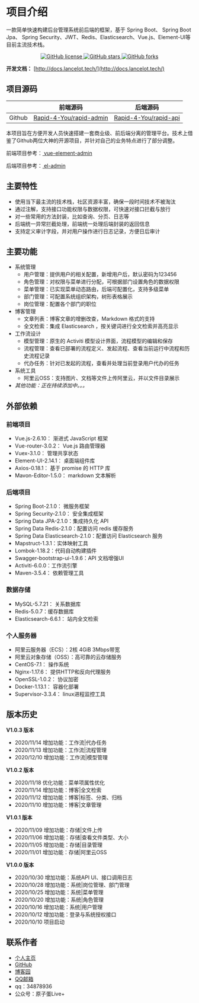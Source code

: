 # 项目介绍

一款简单快速构建后台管理系统前后端的框架，基于 Spring Boot、 Spring Boot Jpa、 Spring Security、JWT、Redis、Elasticsearch、Vue.js、Element-UI等目前主流技术栈。

<div style="text-align: center">
  <a target="_black" href="https://github.com/lizzie2008/Rapid-4-You/blob/master/LICENSE">
    <img alt="GitHub license" src="https://img.shields.io/github/license/lizzie2008/Rapid-4-You">
  </a>
  <a target="_black" href="https://github.com/lizzie2008/Rapid-4-You">
    <img alt="GitHub stars" src="https://img.shields.io/github/stars/lizzie2008/Rapid-4-You">
  </a>
  <a target="_black" href="https://github.com/lizzie2008/Rapid-4-You">
    <img alt="GitHub forks" src="https://img.shields.io/github/forks/lizzie2008/Rapid-4-You">
  </a>
</div>

**开发文档：** [http://docs.lancelot.tech/](http://docs.lancelot.tech/)

## 项目源码

|        | 前端源码                                                     | 后端源码                                                     |
| ------ | ------------------------------------------------------------ | ------------------------------------------------------------ |
| Github | [Rapid-4-You/rapid-admin](https://github.com/lizzie2008/Rapid-4-You/tree/master/rapid-admin) | [Rapid-4-You/rapid-api](https://github.com/lizzie2008/Rapid-4-You/tree/master/rapid-api) |


本项目旨在方便开发人员快速搭建一套商业级、前后端分离的管理平台。技术上借鉴了Github两位大神的开源项目，并针对自己的业务特点进行了部分调整。

前端项目参考：[ vue-element-admin](https://panjiachen.github.io/vue-element-admin-site/zh/)

后端项目参考：[ el-admin](https://el-admin.vip/)

## 主要特性

- 使用当下最主流的技术栈，社区资源丰富，确保一段时间技术不被淘汰
- 通过注解，支持接口功能权限与数据权限，可快速对接口拦截与放行
- 对一些常用的方法封装，比如查询、分页、日志等
- 后端统一异常拦截处理，前端统一处理后端封装的返回信息
- 支持定义审计字段，并对用户操作进行日志记录，方便日后审计

## 主要功能

- 系统管理
  - 用户管理：提供用户的相关配置，新增用户后，默认密码为123456
  - 角色管理：对权限与菜单进行分配，可根据部门设置角色的数据权限
  - 菜单管理：已实现菜单动态路由，后端可配置化，支持多级菜单
  - 部门管理：可配置系统组织架构，树形表格展示
  - 岗位管理：配置各个部门的职位
- 博客管理
  - 文章列表：博客文章的增删改查，Markdown 格式的支持
  - 全文检索：集成 Elasticsearch ，按关键词进行全文检索并高亮显示
- 工作流设计
  - 模型管理：原生的 Activiti 模型设计界面，流程模型的编辑和保存
  - 流程管理：查看已部署的流程定义、发起流程、查看当前运行中流程和历史流程记录
  - 代办任务：针对已发起的流程，查看并处理当前登录用户代办的任务
- 系统工具
  - 阿里云OSS：支持图片、文档等文件上传阿里云，并以文件目录展示
- *其他功能：正在持续添加中。。。*

## 外部依赖

### 前端项目

- Vue.js-2.6.10： 渐进式 JavaScript 框架
- Vue-router-3.0.2： Vue.js 路由管理器
- Vuex-3.1.0： 管理共享状态
- Element-UI-2.14.1： 桌面端组件库
- Axios-0.18.1： 基于 promise 的 HTTP 库
- Mavon-Editor-1.5.0： markdown 文本解析

### 后端项目

- Spring Boot-2.1.0： 微服务框架
- Spring  Security-2.1.0： 安全集成框架
- Spring Data JPA-2.1.0：集成持久化 API
- Spring Data Redis-2.1.0：配置访问 redis 缓存服务
- Spring Data Elasticsearch-2.1.0：配置访问 Elasticsearch 服务
- Mapstruct-1.3.1：实体映射工具
- Lombok-1.18.2：代码自动构建插件
- Swagger-bootstrap-ui-1.9.6：API 文档增强UI
- Activiti-6.0.0：工作流引擎
- Maven-3.5.4： 依赖管理工具

### 数据存储

- MySQL-5.7.21： 关系数据库
- Redis-5.0.7：缓存数据库
- Elasticsearch-6.6.1： 站内全文检索

### 个人服务器

- 阿里云服务器（ECS）：2核 4GiB  3Mbps带宽
- 阿里云对象存储（OSS）：高可靠的云存储服务
- CentOS-7.1： 操作系统
- Nginx-1.17.6： 提供HTTP和反向代理服务
- OpenSSL-1.0.2： 协议加密
- Docker-1.13.1： 容器化部署
- Supervisor-3.3.4： linux进程监控工具

## 版本历史

**V1.0.3 版本**

- 2020/11/14 增加功能：工作流|代办任务
- 2020/11/13 增加功能：工作流|流程管理
- 2020/12/10 增加功能：工作流|模型管理

**V1.0.2 版本**

- 2020/11/18 优化功能：菜单项属性优化
- 2020/11/14 增加功能：博客|全文检索
- 2020/11/12 增加功能：博客|标签、分类、归档
- 2020/11/10 增加功能：博客|文章管理

**V1.0.1 版本**

- 2020/11/09 增加功能：存储|文件上传
- 2020/11/06 增加功能：存储|查看文件类型、大小
- 2020/11/05 增加功能：存储|目录管理
- 2020/11/01 增加功能：存储|阿里云OSS

**V1.0.0 版本**

- 2020/10/30 增加功能：系统API UI、接口调用日志
- 2020/10/28 增加功能：系统|岗位管理、部门管理
- 2020/10/25 增加功能：系统|菜单管理
- 2020/10/20 增加功能：系统|角色管理
- 2020/10/16 增加功能：系统|用户管理
- 2020/10/12 增加功能：登录与系统授权接口
- 2020/10/10 项目启动

## 联系作者

- [个人主页](https://www.lancelot.tech/)
- [GitHub](https://github.com/lizzie2008)
- [博客园](https://www.cnblogs.com/lizzie-xhu)
- [QQ邮箱](mailto:34878936@qq.com)
- qq：34878936
- 公众号：原子蛋Live+
